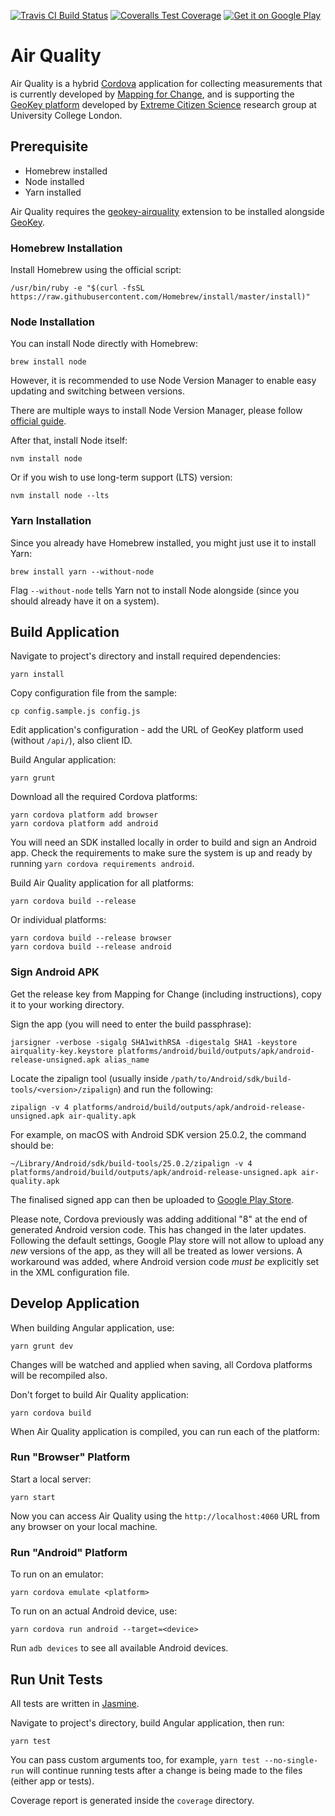 [![Travis CI Build Status](https://img.shields.io/travis/ExCiteS/airquality/master.svg)](https://travis-ci.org/ExCiteS/airquality)
[![Coveralls Test Coverage](https://img.shields.io/coveralls/ExCiteS/airquality/master.svg)](https://coveralls.io/r/ExCiteS/airquality)
[![Get it on Google Play](https://img.shields.io/badge/Google%20Play-download-ff69b3.svg)](https://play.google.com/store/apps/details?id=com.mfc.airquality)

# Air Quality

Air Quality is a hybrid [Cordova](https://cordova.apache.org) application for collecting measurements that is currently developed by [Mapping for Change](http://mappingforchange.org.uk), and is supporting the [GeoKey platform](http://geokey.org.uk) developed by [Extreme Citizen Science](http://ucl.ac.uk/excites) research group at University College London.

## Prerequisite

- Homebrew installed
- Node installed
- Yarn installed

Air Quality requires the [geokey-airquality](https://github.com/ExCiteS/geokey-airquality) extension to be installed alongside [GeoKey](https://github.com/ExCiteS/geokey).

### Homebrew Installation

Install Homebrew using the official script:

```
/usr/bin/ruby -e "$(curl -fsSL https://raw.githubusercontent.com/Homebrew/install/master/install)"
```

### Node Installation

You can install Node directly with Homebrew:

```
brew install node
```

However, it is recommended to use Node Version Manager to enable easy updating and switching between versions.

There are multiple ways to install Node Version Manager, please follow [official guide](https://github.com/creationix/nvm).

After that, install Node itself:

```
nvm install node
```

Or if you wish to use long-term support (LTS) version:

```
nvm install node --lts
```

### Yarn Installation

Since you already have Homebrew installed, you might just use it to install Yarn:

```
brew install yarn --without-node
```

Flag `--without-node` tells Yarn not to install Node alongside (since you should already have it on a system).

## Build Application

Navigate to project's directory and install required dependencies:

```console
yarn install
```

Copy configuration file from the sample:

```console
cp config.sample.js config.js
```

Edit application's configuration - add the URL of GeoKey platform used (without `/api/`), also client ID.

Build Angular application:

```console
yarn grunt
```

Download all the required Cordova platforms:

```console
yarn cordova platform add browser
yarn cordova platform add android
```

You will need an SDK installed locally in order to build and sign an Android app. Check the requirements to make sure the system is up and ready by running `yarn cordova requirements android`.

Build Air Quality application for all platforms:

```console
yarn cordova build --release
```

Or individual platforms:

```console
yarn cordova build --release browser
yarn cordova build --release android
```

### Sign Android APK

Get the release key from Mapping for Change (including instructions), copy it to your working directory.

Sign the app (you will need to enter the build passphrase):

```console
jarsigner -verbose -sigalg SHA1withRSA -digestalg SHA1 -keystore airquality-key.keystore platforms/android/build/outputs/apk/android-release-unsigned.apk alias_name
```

Locate the zipalign tool (usually inside `/path/to/Android/sdk/build-tools/<version>/zipalign`) and run the following:

```console
zipalign -v 4 platforms/android/build/outputs/apk/android-release-unsigned.apk air-quality.apk
```

For example, on macOS with Android SDK version 25.0.2, the command should be:

```console
~/Library/Android/sdk/build-tools/25.0.2/zipalign -v 4 platforms/android/build/outputs/apk/android-release-unsigned.apk air-quality.apk
```

The finalised signed app can then be uploaded to [Google Play Store](https://play.google.com/apps/publish/).

Please note, Cordova previously was adding additional "8" at the end of generated Android version code. This has changed in the later updates. Following the default settings, Google Play store will not allow to upload any *new* versions of the app, as they will all be treated as lower versions. A workaround was added, where Android version code *must be* explicitly set in the XML configuration file.

## Develop Application

When building Angular application, use:

```console
yarn grunt dev
```

Changes will be watched and applied when saving, all Cordova platforms will be recompiled also.

Don't forget to build Air Quality application:

```console
yarn cordova build
```

When Air Quality application is compiled, you can run each of the platform:

### Run "Browser" Platform

Start a local server:

```console
yarn start
```

Now you can access Air Quality using the `http://localhost:4060` URL from any browser on your local machine.

### Run "Android" Platform

To run on an emulator:

```console
yarn cordova emulate <platform>
```

To run on an actual Android device, use:

```console
yarn cordova run android --target=<device>
```

Run `adb devices` to see all available Android devices.

## Run Unit Tests

All tests are written in [Jasmine](https://github.com/pivotal/jasmine).

Navigate to project's directory, build Angular application, then run:

```console
yarn test
```

You can pass custom arguments too, for example, `yarn test --no-single-run` will continue running tests after a change is being made to the files (either app or tests).

Coverage report is generated inside the `coverage` directory.

